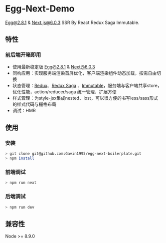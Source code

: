 # Egg-Next-Demo
[Egg@2.8.1](https://github.com/eggjs/egg/) & [Next.js@6.0.3](https://github.com/zeit/next.js/) SSR By React Redux Saga Immutable.

## 特性
### **前后端开箱即用**

- 使用最新稳定版 Egg@2.8.1 & Next@6.0.3
- 同构应用：实现服务端渲染首屏优化，客户端渲染组件动态加载，按需自由切换
- 状态管理：[Redux](https://github.com/reactjs/redux)、[Redux Saga](https://github.com/redux-saga/redux-saga) 、[Immutable](https://facebook.github.io/immutable-js/)，服务端与客户端共享store，优化性能，action/reducer/saga 统一管理、扩展方便
- 样式管理：为style-jsx集成nested、lost，可以很方便的书写less/sass形式的样式代码与栅格布局
- 调试：HMR

## 使用

### 安装
```bash
> git clone git@github.com:Gavin1995/egg-next-boilerplate.git
> npm install
```

### 前端调试
```bash
> npm run next
```

### 后端调试
```bash
> npm run dev
```

## 兼容性

Node >= 8.9.0
